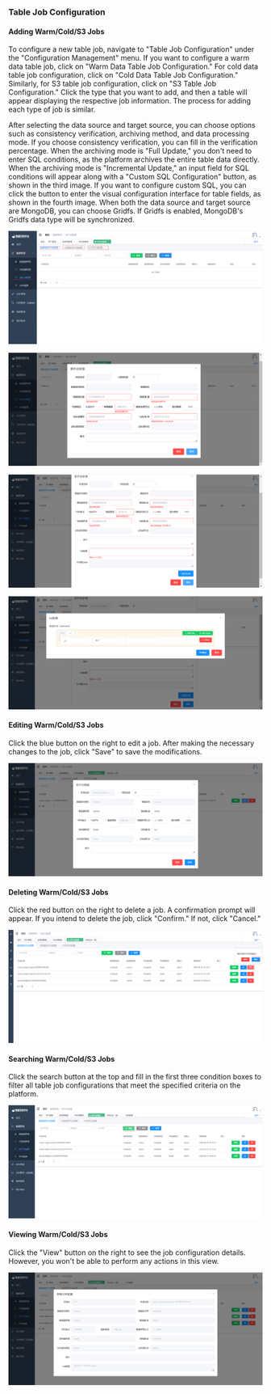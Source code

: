 ### Table Job Configuration

#### Adding Warm/Cold/S3 Jobs

To configure a new table job, navigate to "Table Job Configuration" under the "Configuration Management" menu. If you want to configure a warm data table job, click on "Warm Data Table Job Configuration." For cold data table job configuration, click on "Cold Data Table Job Configuration." Similarly, for S3 table job configuration, click on "S3 Table Job Configuration." Click the type that you want to add, and then a table will appear displaying the respective job information. The process for adding each type of job is similar.

After selecting the data source and target source, you can choose options such as consistency verification, archiving method, and data processing mode. If you choose consistency verification, you can fill in the verification percentage. When the archiving mode is "Full Update," you don't need to enter SQL conditions, as the platform archives the entire table data directly. When the archiving mode is "Incremental Update," an input field for SQL conditions will appear along with a "Custom SQL Configuration" button, as shown in the third image. If you want to configure custom SQL, you can click the button to enter the visual configuration interface for table fields, as shown in the fourth image. When both the data source and target source are MongoDB, you can choose Gridfs. If Gridfs is enabled, MongoDB's Gridfs data type will be synchronized.

![image-20230619173749218](../../../images/whaleal-data-images/image-20230619173749218.png)

![image-20230619175831400](../../../images/whaleal-data-images/image-20230619175831400.png)

![image-20230619180055920](../../../images/whaleal-data-images/image-20230619180055920.png)

![image-20230619180204209](../../../images/whaleal-data-images/image-20230619180204209.png)

#### Editing Warm/Cold/S3 Jobs

Click the blue button on the right to edit a job. After making the necessary changes to the job, click "Save" to save the modifications.

![image-20230619180801794](../../../images/whaleal-data-images/image-20230619180801794.png)

#### Deleting Warm/Cold/S3 Jobs

Click the red button on the right to delete a job. A confirmation prompt will appear. If you intend to delete the job, click "Confirm." If not, click "Cancel."

![image-20230619181955829](../../../images/whaleal-data-images/image-20230619181955829.png)

#### Searching Warm/Cold/S3 Jobs

Click the search button at the top and fill in the first three condition boxes to filter all table job configurations that meet the specified criteria on the platform.

![image-20230619182228673](../../../images/whaleal-data-images/image-20230619182228673.png)

#### Viewing Warm/Cold/S3 Jobs

Click the "View" button on the right to see the job configuration details. However, you won't be able to perform any actions in this view.

![image-20230619182140322](../../../images/whaleal-data-images/image-20230619182140322.png)
